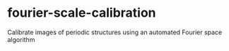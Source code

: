 # fourier-scale-calibration
Calibrate images of periodic structures using an automated Fourier space algorithm
